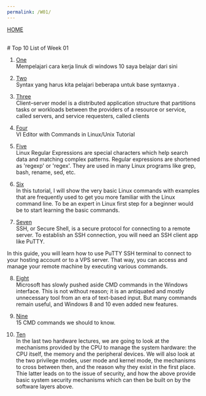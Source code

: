 ```yaml
---
permalink: /W01/
---
```


[HOME](../) 


<br>
# Top 10 List of Week 01


1. [One](https://www.youtube.com/watch?v=xzgwDbe7foQ)<br>
Mempelajari cara kerja linuk di windows 10 saya belajar dari sini

2. [Two](https://www.hostinger.com/tutorials/linux-commands)<br>
Syntax yang harus kita pelajari beberapa untuk base syntaxnya .

3. [Three](https://en.wikipedia.org/wiki/Client%E2%80%93server_model)<br>
Client–server model is a distributed application structure that partitions tasks or workloads between the providers of a resource or service, called servers, and service requesters, called clients

4. [Four](https://www.guru99.com/the-vi-editor.html)<br>
VI Editor with Commands in Linux/Unix Tutorial

5. [Five](https://www.guru99.com/linux-regular-expressions.html)<br>
Linux Regular Expressions are special characters which help search data and matching complex patterns. Regular expressions are shortened as 'regexp' or 'regex'. They are used in many Linux programs like grep, bash, rename, sed, etc.

6. [Six](https://linoxide.com/linux-command/essential-linux-basic-commands/)<br>
In this tutorial, I will show the very basic Linux commands with examples that are frequently used to get you more familiar with the Linux command line. To be an expert in Linux first step for a beginner would be to start learning the basic commands.

7. [Seven](https://www.hostinger.com/tutorials/how-to-use-putty-ssh)<br>
SSH, or Secure Shell, is a secure protocol for connecting to a remote server. To establish an SSH connection, you will need an SSH client app like PuTTY.

In this guide, you will learn how to use PuTTY SSH terminal to connect to your hosting account or to a VPS server. That way, you can access and manage your remote machine by executing various commands.

8. [Eight](https://www.makeuseof.com/tag/15-cmd-commands-every-windows-user-know/)<br>
Microsoft has slowly pushed aside CMD commands in the Windows interface. This is not without reason; it is an antiquated and mostly unnecessary tool from an era of text-based input. But many commands remain useful, and Windows 8 and 10 even added new features.

9. [Nine](https://youtu.be/TSZJIxkB2QU)<br>
15 CMD commands we should to know.

10. [Ten](https://minnie.tuhs.org/CompArch/Lectures/week05.html)<br>
In the last two hardware lectures, we are going to look at the mechanisms provided by the CPU to manage the system hardware: the CPU itself, the memory and the peripheral devices.
We will also look at the two privilege modes, user mode and kernel mode, the mechanisms to cross between then, and the reason why they exist in the first place.
Thie latter leads on to the issue of security, and how the above provide basic system security mechanisms which can then be built on by the software layers above.
